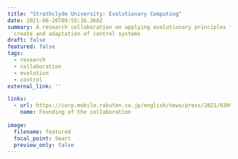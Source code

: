 ```yaml
---
title: "Strathclyde University: Evolutionary Computing"
date: 2021-06-26T09:55:16.360Z
summary: A research collaboration on applying evolutionary principles to the
  create and adaptation of control systems
draft: false
featured: false
tags:
  - research
  - collaboration
  - evolution
  - control
external_link: ''

links:
  - url: https://corp.mobile.rakuten.co.jp/english/news/press/2021/0309_01/
    name: Founding of the collaboration
    
image:
  filename: featured
  focal_point: Smart
  preview_only: false
---
```

